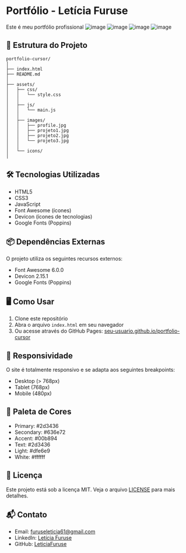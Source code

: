 # Portfólio - Letícia Furuse

Este é meu portfólio profissional
![image](https://github.com/user-attachments/assets/a42166e3-704f-4e48-9f0e-313e0991ff44)
![image](https://github.com/user-attachments/assets/a901b5a7-071c-46d6-b62a-d9c8f831270e)
![image](https://github.com/user-attachments/assets/3fa372fc-02eb-421d-bceb-c2708d99c76b)
![image](https://github.com/user-attachments/assets/8ecead82-d584-412b-abd2-dfadabea239d)





## 🚀 Estrutura do Projeto

```
portfolio-cursor/
│
├── index.html
├── README.md
│
├── assets/
│   ├── css/
│   │   └── style.css
│   │
│   ├── js/
│   │   └── main.js
│   │
│   ├── images/
│   │   ├── profile.jpg
│   │   ├── projeto1.jpg
│   │   ├── projeto2.jpg
│   │   └── projeto3.jpg
│   │
│   └── icons/
│
```

## 🛠️ Tecnologias Utilizadas

- HTML5
- CSS3
- JavaScript
- Font Awesome (ícones)
- Devicon (ícones de tecnologias)
- Google Fonts (Poppins)

## 📦 Dependências Externas

O projeto utiliza os seguintes recursos externos:

- Font Awesome 6.0.0
- Devicon 2.15.1
- Google Fonts (Poppins)

## 🖥️ Como Usar

1. Clone este repositório
2. Abra o arquivo `index.html` em seu navegador
3. Ou acesse através do GitHub Pages: [seu-usuario.github.io/portfolio-cursor](https://seu-usuario.github.io/portfolio-cursor)

## 📱 Responsividade

O site é totalmente responsivo e se adapta aos seguintes breakpoints:

- Desktop (> 768px)
- Tablet (768px)
- Mobile (480px)

## 🎨 Paleta de Cores

- Primary: #2d3436
- Secondary: #636e72
- Accent: #00b894
- Text: #2d3436
- Light: #dfe6e9
- White: #ffffff

## 📄 Licença

Este projeto está sob a licença MIT. Veja o arquivo [LICENSE](LICENSE) para mais detalhes.

## 📬 Contato

- Email: furuseleticia61@gmail.com
- LinkedIn: [Letícia Furuse](https://www.linkedin.com/in/leticiafuruse/)
- GitHub: [LeticiaFuruse](https://github.com/LeticiaFuruse)
